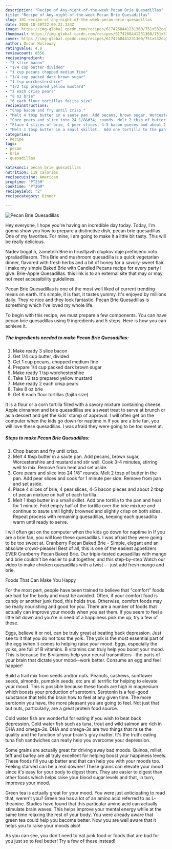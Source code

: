 ```yaml
---
description: "Recipe of Any-night-of-the-week Pecan Brie Quesadillas"
title: "Recipe of Any-night-of-the-week Pecan Brie Quesadillas"
slug: 101-recipe-of-any-night-of-the-week-pecan-brie-quesadillas
date: 2020-10-30T22:09:22.334Z
image: https://img-global.cpcdn.com/recipes/6174268441231360/751x532cq70/pecan-brie-quesadillas-recipe-main-photo.jpg
thumbnail: https://img-global.cpcdn.com/recipes/6174268441231360/751x532cq70/pecan-brie-quesadillas-recipe-main-photo.jpg
cover: https://img-global.cpcdn.com/recipes/6174268441231360/751x532cq70/pecan-brie-quesadillas-recipe-main-photo.jpg
author: Oscar Holloway
ratingvalue: 4.8
reviewcount: 8656
recipeingredient:
- "3 slice bacon"
- "1/4 cup butter divided"
- "1 cup pecans chopped medium fine"
- "1/4 cup packed dark brown sugar"
- "1 tsp worchestershire"
- "1/2 tsp prepared yellow mustard"
- "2 each crisp pears"
- "8 oz brie"
- "6 each flour tortillas fajita size"
recipeinstructions:
- "Chop bacon and fry until crisp."
- "Melt 4 tbsp butter in a saute pan. Add pecans, brown sugar, Worcestershire and mustard and stir well.  Cook 3-4 minutes, stirring well to mix.  Remove from heat and set aside."
- "Core pears and slice into 24 1/8&#34; rounds. Melt 2 tbsp of butter in the pan.  Add pear slices and cook for 1 minute per side. Remove from pan and set aside."
- "Place 4 slices of brie, 4 pear slices, 4-5 bacon pieces and about 2 tbsp of pecan mixture on half of each tortilla."
- "Melt 1 tbsp butter in a small skillet.  Add one tortilla to the pan and heat for 1 minute. Fold empty half of the tortilla over the brie mixture and continue to saute until lightly browned and slightly crisp on both sides.  Repeat process with remaining quesadillas, keeping each quesadilla warm until ready to serve."
categories:
- Recipe
tags:
- pecan
- brie
- quesadillas

katakunci: pecan brie quesadillas 
nutrition: 119 calories
recipecuisine: American
preptime: "PT23M"
cooktime: "PT30M"
recipeyield: "2"
recipecategory: Dinner

---
```



![Pecan Brie Quesadillas](https://img-global.cpcdn.com/recipes/6174268441231360/751x532cq70/pecan-brie-quesadillas-recipe-main-photo.jpg)

Hey everyone, I hope you're having an incredible day today. Today, I'm gonna show you how to prepare a distinctive dish, pecan brie quesadillas. One of my favorites. For mine, I am going to make it a little bit tasty. This will be really delicious.

Nadev bogatih, žametnih Brie in hrustljavih olupkov daje prefinjeno noto vprašadillasom. This Brie and mushroom quesadilla is a quick vegetarian dinner, flavored with fresh herbs and a bit of honey for a savory-sweet flair. I make my simple Baked Brie with Candied Pecans recipe for every party I give. Brie-Apple Quesadillas. this link is to an external site that may or may not meet accessibility guidelines.

Pecan Brie Quesadillas is one of the most well liked of current trending meals on earth. It's simple, it is fast, it tastes yummy. It's enjoyed by millions daily. They're nice and they look fantastic. Pecan Brie Quesadillas is something which I've loved my whole life.


To begin with this recipe, we must prepare a few components. You can have pecan brie quesadillas using 9 ingredients and 5 steps. Here is how you can achieve it.

<!--inarticleads1-->

##### The ingredients needed to make Pecan Brie Quesadillas:

1. Make ready 3 slice bacon
1. Get 1/4 cup butter, divided
1. Get 1 cup pecans, chopped medium fine
1. Prepare 1/4 cup packed dark brown sugar
1. Make ready 1 tsp worchestershire
1. Take 1/2 tsp prepared yellow mustard
1. Make ready 2 each crisp pears
1. Take 8 oz brie
1. Get 6 each flour tortillas (fajita size)


It is a flour or a corn tortilla filled with a savory mixture containing cheese. Apple cinnamon and brie quesadillas are a sweet treat to serve at brunch or as a dessert and get the kids&#39; stamp of approval. I will often get on the computer when the kids go down for naptime in If you are a brie fan, you will love these quesadillas. I was afraid they were going to be too sweet at. 

<!--inarticleads2-->

##### Steps to make Pecan Brie Quesadillas:

1. Chop bacon and fry until crisp.
1. Melt 4 tbsp butter in a saute pan. Add pecans, brown sugar, Worcestershire and mustard and stir well.  Cook 3-4 minutes, stirring well to mix.  Remove from heat and set aside.
1. Core pears and slice into 24 1/8&#34; rounds. Melt 2 tbsp of butter in the pan.  Add pear slices and cook for 1 minute per side. Remove from pan and set aside.
1. Place 4 slices of brie, 4 pear slices, 4-5 bacon pieces and about 2 tbsp of pecan mixture on half of each tortilla.
1. Melt 1 tbsp butter in a small skillet.  Add one tortilla to the pan and heat for 1 minute. Fold empty half of the tortilla over the brie mixture and continue to saute until lightly browned and slightly crisp on both sides.  Repeat process with remaining quesadillas, keeping each quesadilla warm until ready to serve.


I will often get on the computer when the kids go down for naptime in If you are a brie fan, you will love these quesadillas. I was afraid they were going to be too sweet at. Cranberry Pecan Baked Brie - Simple, elegant and an absolute crowd-pleaser! Best of all, this is one of the easiest appetizers EVER Cranberry Pecan Baked Brie. Our triple-tested quesadillas with mango and brie couldn&#39;t be easier to put together, and this step-by-step Watch our video to make chicken quesadillas with a twist — just add fresh mango and brie. 

Foods That Can Make You Happy


For the most part, people have been trained to believe that "comfort" foods are bad for the body and must be avoided. Often, if your comfort food is candy or another junk food, this holds true. Otherwise, comfort foods may be really nourishing and good for you. There are a number of foods that actually can improve your moods when you eat them. If you seem to feel a little bit down and you're in need of a happiness pick me up, try a few of these.

Eggs, believe it or not, can be truly great at beating back depression. Just see to it that you do not toss the yolk. The yolk is the most essential part of the egg iwhen it comes to helping raise your mood. Eggs, especially the yolks, are full of B vitamins. B vitamins can truly help you boost your mood. This is because the B vitamins help your neural transmitters--the parts of your brain that dictate your mood--work better. Consume an egg and feel happier!

Build a trail mix from seeds and/or nuts. Peanuts, cashews, sunflower seeds, almonds, pumpkin seeds, etc are all terrific for helping to elevate your mood. This is possible because these foods are high in magnesium which boosts your production of serotonin. Serotonin is a feel-good substance that tells the brain how to feel at any given time. The more serotonin you have, the more pleasant you are going to feel. Not just that but nuts, particularly, are a great protein food source.

Cold water fish are wonderful for eating if you wish to beat back depression. Cold water fish such as tuna, trout and wild salmon are rich in DHA and omega-3s. DHA and omega-3s are two things that raise the quality and the function of your brain's gray matter. It's the truth: eating tuna fish sandwiches can really help you overcome your depression. 

Some grains are actually great for driving away bad moods. Quinoa, millet, teff and barley are all truly excellent for helping boost your happiness levels. These foods fill you up better and that can help you with your moods too. Feeling starved can be a real downer! These grains can elevate your mood since it's easy for your body to digest them. They are easier to digest than other foods which helps raise your blood sugar levels and that, in turn, improves your mood.

Green tea is actually great for your mood. You were just anticipating to read that, weren't you? Green tea has a lot of an amino acid referred to as L-theanine. Studies have found that this particular amino acid can actually stimulate brain waves. This helps improve your mental energy while at the same time relaxing the rest of your body. You were already aware that green tea could help you become better. Now you are well aware that it helps you to raise your moods also!

As you can see, you don't need to eat junk food or foods that are bad for you just so to feel better! Try a few of these instead!

